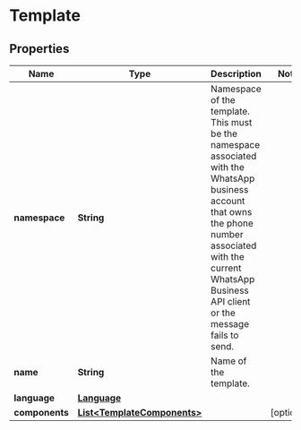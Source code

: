 

# Template


## Properties

| Name | Type | Description | Notes |
|------------ | ------------- | ------------- | -------------|
|**namespace** | **String** | Namespace of the template. This must be the namespace associated with the WhatsApp business account that owns the phone number associated with the current WhatsApp Business API client or the message fails to send. |  |
|**name** | **String** | Name of the template. |  |
|**language** | [**Language**](Language.md) |  |  |
|**components** | [**List&lt;TemplateComponents&gt;**](TemplateComponents.md) |  |  [optional] |



